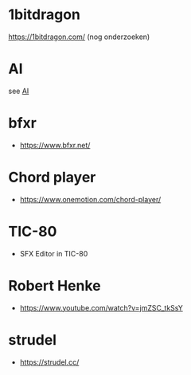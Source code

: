 # 1bitdragon
https://1bitdragon.com/ (nog onderzoeken)

# AI
see [AI](/ai)

# bfxr
* https://www.bfxr.net/

# Chord player
* https://www.onemotion.com/chord-player/

# TIC-80
* SFX Editor in TIC-80

# Robert Henke
* https://www.youtube.com/watch?v=jmZSC_tkSsY

# strudel
* https://strudel.cc/
